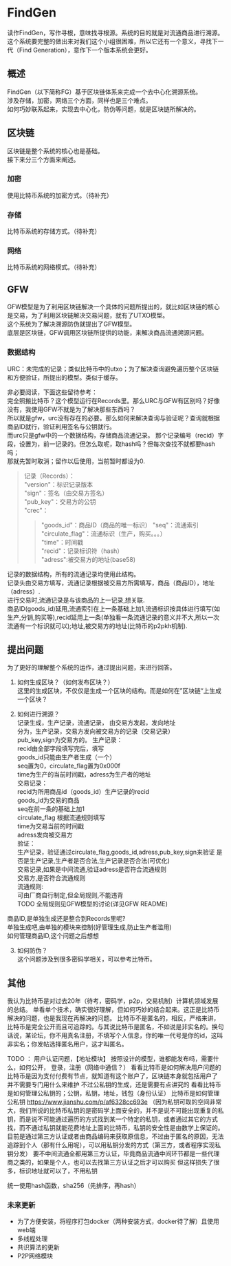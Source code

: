 # FindGen

读作FindGen，写作寻根，意味找寻根源。系统的目的就是对流通商品进行溯源。  
这个系统要完整的做出来对我们这个小组很困难，所以它还有一个意义，寻找下一代（Find Generation），意作下一个版本系统会更好。

## 概述

FindGen（以下简称FG）基于区块链体系来完成一个去中心化溯源系统。  
涉及存储，加密，网络三个方面，同样也是三个难点。  
如何巧妙联系起来，实现去中心化，防伪等问题，就是区块链所解决的。  

## 区块链

区块链是整个系统的核心也是基础。  
接下来分三个方面来阐述。  

### 加密

使用比特币系统的加密方式。（待补充）

### 存储

比特币系统的存储方式。（待补充）

### 网络

比特币系统的网络模式。（待补充）

## GFW

GFW模型是为了利用区块链解决一个具体的问题所提出的，就比如区块链的核心是交易，为了利用区块链解决交易问题，就有了UTXO模型。  
这个系统为了解决溯源防伪就提出了GFW模型。  
底层是区块链，GFW调用区块链所提供的功能，来解决商品流通溯源问题。  

### 数据结构

URC：未完成的记录；类似比特币中的utxo；为了解决查询避免遍历整个区块链和方便验证，所提出的模型。类似于缓存。  

非必要阅读，下面这些留待参考：  
完全照搬比特币？这个模型运行在Records里。那么URC与GFW有区别吗？好像没有，我使用GFW不就是为了解决那些东西吗？  
所以就是gfw，urc没有存在的必要。那么如何来解决查询与验证呢？查询就根据商品ID就行，验证利用签名与公钥就行。  
而urc只是gfw中的一个数据结构，存储商品流通记录。
那个记录编号（recid）字段，设置为，前一记录的。但怎么取呢，取hash吗？但每次查找不就都要hash吗；  
那就先暂时取消；留作以后使用，当前暂时都设为0.  

>记录（Records）：  
> "version"：标识记录版本  
> "sign"：签名（由交易方签名）  
> "pub_key"：交易方的公钥  
> "crec"：  
>>"goods_id"：商品ID（商品的唯一标识）
>>"seq"：流通索引  
>>"circulate_flag"：流通标识（生产，购买。。。）  
>>"time"：时间戳  
>>"recid"：记录标识符（hash）  
>>"adress":被交易方的地址(base58)  

记录的数据结构，所有的流通记录均使用此结构。  
记录头由交易方填写，流通记录根据被交易方所需填写，商品（商品ID），地址（adress）.  
进行交易时,流通记录是与该商品的上一记录,想关联.  
商品ID(goods_id)延用,流通索引在上一条基础上加1,流通标识按具体进行填写(如生产,分销,购买等),recid延用上一条(单独看一条流通记录的意义并不大,所以一次流通有一个标识就可以);地址,被交易方的地址(比特币的p2pkh机制).

## 提出问题

为了更好的理解整个系统的运作，通过提出问题，来进行回答。

1. 如何生成区块？（如何发布区块？）  
这里的生成区块，不仅仅是生成一个区块的结构。而是如何在”区块链“上生成一个区块？  

2. 如何进行溯源？  
记录生成，生产记录，流通记录，
由交易方发起，发向地址  
分为，生产记录，交易方发向被交易方的记录（交易记录）  
pub_key,sign为交易方的。
生产记录：  
recid由全部字段填写完后，填写  
goods_id只能由生产者生成（一个）  
seq置为0，circulate_flag置为0x000f  
time为生产的当前时间戳，adress为生产者的地址  
交易记录：  
recid为所用商品id（goods_id）生产记录的recid  
goods_id为交易的商品  
seq在前一条的基础上加1  
circulate_flag 根据流通规则填写  
time为交易当前的时间戳  
adress发向被交易方  
验证：  
生产记录，验证通过circulate_flag,goods_id,adress,pub_key,sign来验证
是否是生产记录,生产者是否合法,生产记录是否合法(可优化)  
交易记录,如果是中间流通,验证adress是否符合流通规则  
交易方,是否符合流通规则  
流通规则:  
可由厂商自行制定,但全局规则,不能违背  
TODO 全局规则见GFW模型的讨论(详见GFW README)  

商品ID,是单独生成还是整合到Records里呢?  
单独生成吧,由单独的模块来控制(好管理生成,防止生产者滥用)  
如何管理商品ID,这个问题之后想想  

3. 如何防伪？  
这个问题涉及到很多密码学相关，可以参考比特币。  

## 其他

我认为比特币是对过去20年（待考，密码学，p2p，交易机制）计算机领域发展的总结。
单看单个技术，确实很好理解，但如何巧妙的结合起来。这正是比特币解决的问题，也是我现在再解决的问题。
比特币不是匿名的，相反，严格来讲，比特币是完全公开而且可追踪的。与其说比特币是匿名，不如说是非实名的。换句话说，某论坛，你不用真名注册，不填写个人信息，你的唯一代号是你的id，这叫非实名；你发帖选择匿名用户，这才叫匿名。

TODO ： 用户认证问题，【地址模块】
    按照设计的模型，谁都能发布吗，需要什么，如何公开，
    登录，注册（网络中通信？）
    看看比特币是如何解决用户问题的
    比特币是因为支付付费有节点，就知道有这个账户了，区块链本身就包括用户了
    并不需要专门用什么来维护
    不过公私钥的生成，还是需要有点讲究的
    看看比特币是如何管理公私钥的；公钥，私钥，地址，钱包（身份认证）
    比特币是如何管理公私钥
    <https://www.jianshu.com/p/af6328cc693e>
    （因为私钥可取的空间非常大，我们所说的比特币私钥的是密码学上面安全的，并不是说不可能出现重复的私钥，而是说不可能通过遍历的方式找到某一个特定的私钥，或者通过其它的方式找，而不通过私钥就能花费地址上面的比特币，私钥的安全性是由数学上保证的。
    目前是通过第三方认证或者由商品编码来获取原信息，不过由于匿名的原因，无法追踪到个人（那有什么用呢），可以用私钥分发的方式（第三方，或者程序实现私钥分发）
    要不中间流通全都用第三方认证，毕竟商品流通中间环节都是一些代理商之类的，如果是个人，也可以去找第三方认证之后才可以购买
    但这样损失了很多，标识地址就可以了，不用私钥

统一使用hash函数，sha256（先排序，再hash）

### 未来更新

* 为了方便安装，将程序打包docker（两种安装方式，docker待了解）且使用web端
* 多线程处理
* 共识算法的更新
* P2P网络模块
